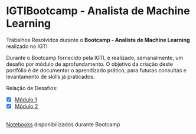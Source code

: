# IGTIBootcamp - Analista de Machine Learning
Trabalhos Resolvidos durante o <b>Bootcamp - Analista de Machine Learning</b> realizado no IGTI

Durante o Bootcamp fornecido pela IGTI, é realizado, semanalmente, um desafio por módulo de aprofundamento.
O objetivo da criação deste portfólio é de documentar o aprendizado prático, para futuras consultas e levantamento de skills já praticados.

Relação de Desafios:
- [X] [Módulo 1](Solucao_Desafio1.ipynb)
- [X] [Módulo 2](Solucao_Desafio2.ipynb)

<br> [Notebooks](Arquivos_Professor) disponibilizados durante Bootcamp
